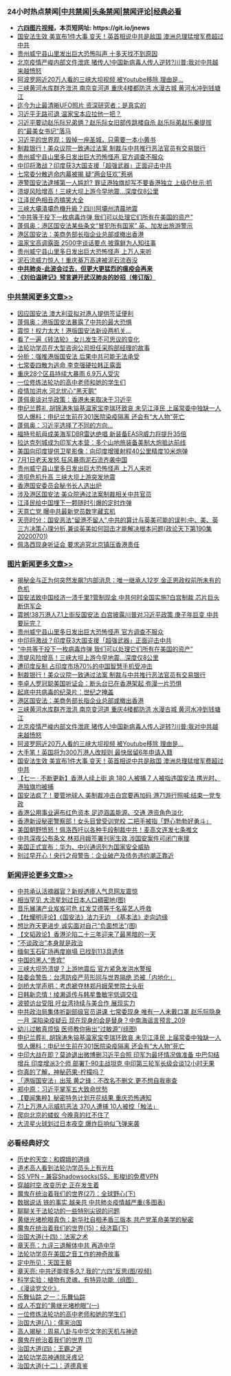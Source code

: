 <div id="tt">
<h3>24小时热点禁闻|<a href="#%E4%B8%AD%E5%85%B1%E7%A6%81%E9%97%BB%E6%9B%B4%E5%A4%9A%E6%96%87%E7%AB%A0">中共禁闻</a>|<a href="#%E5%9B%BE%E7%89%87%E6%96%B0%E9%97%BB%E6%9B%B4%E5%A4%9A%E6%96%87%E7%AB%A0">头条禁闻</a>|<a href="#%E6%96%B0%E9%97%BB%E8%AF%84%E8%AE%BA%E6%9B%B4%E5%A4%9A%E6%96%87%E7%AB%A0">禁闻评论|<a href="#%E5%BF%85%E7%9C%8B%E7%BB%8F%E5%85%B8%E5%A5%BD%E6%96%87">经典必看</a></h3>
<ul>
<li><b><a href="http://d1.bdrive.tk/64.mp4" target="_blank">六四图片视频</a>，本页短网址: https://git.io/jnews</b></li>
<li><a href="https://github.com/fqnews/bnews/blob/master/topimagenews/20200701/1354098.md">国安法生效 美宣布1件大事 变天！英首相说中共是敌国 澳洲总理猛增军费超过中共</a></li>
<li><a href="https://github.com/fqnews/bnews/blob/master/cbnews/20200702/1354249.md">贵州威宁县山里发出巨大恐怖叫声 十多天找不到原因</a></li>
<li><a href="https://github.com/fqnews/bnews/blob/master/topimagenews/20200701/1354168.md">北京疫情严峻内部文件泄底 猪传人!中国新病毒人传人逆转?川普:我对中共越来越愤怒</a></li>
<li><a href="https://github.com/fqnews/bnews/blob/master/topimagenews/20200701/1354151.md">阿波罗网近20万人看的三峡大坝视频 被Youtube移除 理由是...</a></li>
<li><a href="https://github.com/fqnews/bnews/blob/master/topimagenews/20200702/1354196.md">三峡黄河水库群齐泄洪 南京变河道 重庆4楼都防洪 水漫古城 黄河水冲到钱塘江</a></li>
<li><a href="https://github.com/fqnews/bnews/blob/master/cnnews/20200702/1354238.md">迄今为止最清晰UFO照片 资深研究者：是真实的</a></li>
<li><a href="https://github.com/fqnews/bnews/blob/master/cbnews/20200702/1354347.md">习近平无路可退 温家宝本应拉他一把？</a></li>
<li><a href="https://github.com/fqnews/bnews/blob/master/comments/20200702/1354304.md">习近平要动赵乐际兄弟俩？赵乐际女旧部传跳楼自杀 赵乐际弟赵乐秦提拔的“最美女书记”落马</a></li>
<li><a href="https://github.com/fqnews/bnews/blob/master/comments/20200702/1354266.md">习近平的世界观：毁掉一座圣城，只需要一本小黄书</a></li>
<li><a href="https://github.com/fqnews/bnews/blob/master/topimagenews/20200702/1354395.md">制裁银行！美众议院一致通过法案 制裁与中共推行恶法官员有交易银行</a></li>
<li><a href="https://github.com/fqnews/bnews/blob/master/topimagenews/20200702/1354505.md">贵州威宁县山里多日发出巨大恐怖怪声 官方调查不服众</a></li>
<li><a href="https://github.com/fqnews/bnews/blob/master/topimagenews/20200702/1354462.md">中印将激战？印度获3大国支援「超强武器」正面迎击中共</a></li>
<li><a href="https://github.com/fqnews/bnews/blob/master/cbnews/20200702/1354334.md">七常委分散逃命内幕被揭 疑“两会狂欢”惹祸</a></li>
<li><a href="https://github.com/fqnews/bnews/blob/master/cnnews/hknews/20200701/1354182.md">港警国安法逮捕第一人尴尬? 罪证港独旗却写不要香港独立 上级仍批示:抓</a></li>
<li><a href="https://github.com/fqnews/bnews/blob/master/topimagenews/20200702/1354439.md">溃堤风险增高！三峡大坝上游今早地震…深度仅8公里</a></li>
<li><a href="https://github.com/fqnews/bnews/blob/master/cnnews/20200702/1354285.md">江泽民色相丑态搞笑大全 </a></li>
<li><a href="https://github.com/fqnews/bnews/blob/master/cbnews/20200702/1354346.md">三峽大壩潰壩危機升級？四川阿壩州清晨地震</a></li>
<li><a href="https://github.com/fqnews/bnews/blob/master/topimagenews/20200702/1354440.md">“中共等于投下一枚病毒炸弹 我们可以处理它们所有在美国的资产”</a></li>
<li><a href="https://github.com/fqnews/bnews/blob/master/cnnews/hknews/20200702/1354268.md">蓬佩奥：港区国安法某些条文“冒犯所有国家” 英、加发出旅游警示</a></li>
<li><a href="https://github.com/fqnews/bnews/blob/master/topimagenews/20200702/1354227.md">港区国安法：美商务部长指企业总部或撤出香港</a></li>
<li><a href="https://github.com/fqnews/bnews/blob/master/comments/20200702/1354302.md">温家宝高调露面 2500字谈话要点 披露鲜为人知往事</a></li>
<li><a href="https://github.com/fqnews/bnews/blob/master/cbnews/20200702/1354482.md">贵州威宁县山里多日发出巨大恐怖怪声 上万人来听</a></li>
<li><a href="https://github.com/fqnews/bnews/blob/master/cbnews/20200702/1354250.md">泥石流威力惊人！重庆綦万高速被泥石流吞没</a></li>
<li><b><a href="https://github.com/fqnews/bnews/blob/master/comments/20200211/1275071.md" target="_blank">中共肺炎-此波会过去，但更大更猛烈的瘟疫会再来</a></b></li>
<li><b><a href="https://github.com/fqnews/bnews/blob/master/comments/20200207/1272816.md" target="_blank">《刘伯温碑记》预言避开武汉肺炎的妙招（修订版）</a></b></li>
</ul>
</div>

<div class="catlist">
<h3><a href="https://github.com/fqnews/bnews/blob/master/cbnews/" target="_blank">中共禁闻</a><span><a href="https://github.com/fqnews/bnews/blob/master/cbnews/" target="_blank" rel="nofollow">更多文章>></a></span></h3>
<ul>
<li><a href="https://github.com/fqnews/bnews/blob/master/cbnews/20200702/1354638.md" target="_blank">因应国安法 澳大利亚拟对港人提供签证便利</a></li>
<li><a href="https://github.com/fqnews/bnews/blob/master/cbnews/20200702/1354595.md" target="_blank">蓬佩奥：港版国安法暴露了中共的最大恐惧</a></li>
<li><a href="https://github.com/fqnews/bnews/blob/master/cbnews/20200702/1354587.md" target="_blank">震惊！权力太大！港版国安法新设两机关&#8230;</a></li>
<li><a href="https://github.com/fqnews/bnews/blob/master/cbnews/20200702/1354566.md" target="_blank">看了一遍《转法轮》 女儿发生不可思议的变化</a></li>
<li><a href="https://github.com/fqnews/bnews/blob/master/cbnews/20200702/1354573.md" target="_blank">法轮功学员在大型咨询公司担任采购部经理的故事</a></li>
<li><a href="https://github.com/fqnews/bnews/blob/master/cbnews/20200702/1354574.md" target="_blank">分析：强推港版国安法 后果中共可能无法承受</a></li>
<li><a href="https://github.com/fqnews/bnews/blob/master/cbnews/20200702/1354567.md" target="_blank">七常委四散为逃命 李克强硬拉韩正露面</a></li>
<li><a href="https://github.com/fqnews/bnews/blob/master/cbnews/20200702/1354563.md" target="_blank">重庆28个区县持续大暴雨 6.9万人受灾</a></li>
<li><a href="https://github.com/fqnews/bnews/blob/master/cbnews/20200702/1354550.md" target="_blank">一位修炼法轮功的高中老师和她的学生们</a></li>
<li><a href="https://github.com/fqnews/bnews/blob/master/cbnews/20200702/1354560.md" target="_blank">疫情加洪水 河北忧心“黑天鹅”</a></li>
<li><a href="https://github.com/fqnews/bnews/blob/master/cbnews/20200702/1354555.md" target="_blank">蓬佩奥谈对华政策：香港未来取决于习近平</a></li>
<li><a href="https://github.com/fqnews/bnews/blob/master/comments/20200702/1354547.md" target="_blank">申纪兰葬礼 胡锦涛朱镕基温家宝李瑞环致哀 未见江泽民 上届常委中独缺一人 惊人爆料：申纪兰生前在301医院染疫隔离 还会有“大人物”死亡</a></li>
<li><a href="https://github.com/fqnews/bnews/blob/master/cbnews/20200702/1354544.md" target="_blank">蓬佩奥：习近平选择了不同的方向&#8230;</a></li>
<li><a href="https://github.com/fqnews/bnews/blob/master/cbnews/20200702/1354542.md" target="_blank">福特号航母成美海军DBR雷达绝唱 新装备EASR威力将提升35倍</a></li>
<li><a href="https://github.com/fqnews/bnews/blob/master/cbnews/20200702/1354519.md" target="_blank">拉达克列城成为印军大本营：多个山地旅装备美制大炮抵达前线</a></li>
<li><a href="https://github.com/fqnews/bnews/blob/master/cbnews/20200702/1354518.md" target="_blank">美国向印度提供卫星影像：向印度增援射程40公里精度10米炮弹</a></li>
<li><a href="https://github.com/fqnews/bnews/blob/master/cbnews/20200702/1354506.md" target="_blank">7月1日老天发怒 狂风暴雨泥石流齐袭中国</a></li>
<li><a href="https://github.com/fqnews/bnews/blob/master/cbnews/20200702/1354482.md" target="_blank">贵州威宁县山里多日发出巨大恐怖怪声 上万人来听</a></li>
<li><a href="https://github.com/fqnews/bnews/blob/master/cbnews/20200702/1354481.md" target="_blank">溃坝危机升高 三峡大坝上游突发地震</a></li>
<li><a href="https://github.com/fqnews/bnews/blob/master/cbnews/20200702/1354479.md" target="_blank">香港国安委员会秘书长人选出炉</a></li>
<li><a href="https://github.com/fqnews/bnews/blob/master/cbnews/20200702/1354476.md" target="_blank">涉及港区国安法 美众院通过法案制裁相关中共官员</a></li>
<li><a href="https://github.com/fqnews/bnews/blob/master/cbnews/20200702/1354463.md" target="_blank">江泽民给中国埋下一颗随时引爆的定时炸弹</a></li>
<li><a href="https://github.com/fqnews/bnews/blob/master/cbnews/20200702/1354441.md" target="_blank">天意亡党 曝中共最新党员数字藏玄机</a></li>
<li><a href="https://github.com/fqnews/bnews/blob/master/cbnews/20200702/1354434.md" target="_blank">天亮时分：国安恶法“留港不留人”,中共的算计与英美可能的误判;中、美、英三方决策心理分析,兼谈英美如何回击才能解决根本问题(政论天下第190集 20200701)</a></li>
<li><a href="https://github.com/fqnews/bnews/blob/master/cbnews/20200702/1354401.md" target="_blank">佩洛西现身听证会 要求追究北京镇压香港责任</a></li>

</ul>
</div>
<div class="catlist">
<h3><a href="https://github.com/fqnews/bnews/blob/master/topimagenews/" target="_blank">图片新闻</a><span><a href="https://github.com/fqnews/bnews/blob/master/topimagenews/" target="_blank" rel="nofollow">更多文章>></a></span></h3>
<ul>
<li><a href="https://github.com/fqnews/bnews/blob/master/topimagenews/20200702/1354625.md" target="_blank">揭秘金与正为何突然发飙?内部消息：唯一继承人12岁 金正恩政权前所未有的危机</a></li>
<li><a href="https://github.com/fqnews/bnews/blob/master/topimagenews/20200702/1354616.md" target="_blank">国安法致中国经济一溃千里?管制现金 中共何时全国实施?白宫制裁 芯片巨头断供军企</a></li>
<li><a href="https://github.com/fqnews/bnews/blob/master/topimagenews/20200702/1354583.md" target="_blank">震撼!38万港人7.1上街反国安法 白宫披露川普对习近平政策 庚子年巨变 中共要玩完？</a></li>
<li><a href="https://github.com/fqnews/bnews/blob/master/topimagenews/20200702/1354505.md" target="_blank">贵州威宁县山里多日发出巨大恐怖怪声 官方调查不服众</a></li>
<li><a href="https://github.com/fqnews/bnews/blob/master/topimagenews/20200702/1354462.md" target="_blank">中印将激战？印度获3大国支援「超强武器」正面迎击中共</a></li>
<li><a href="https://github.com/fqnews/bnews/blob/master/topimagenews/20200702/1354440.md" target="_blank">“中共等于投下一枚病毒炸弹 我们可以处理它们所有在美国的资产”</a></li>
<li><a href="https://github.com/fqnews/bnews/blob/master/topimagenews/20200702/1354439.md" target="_blank">溃堤风险增高！三峡大坝上游今早地震…深度仅8公里</a></li>
<li><a href="https://github.com/fqnews/bnews/blob/master/topimagenews/20200702/1354438.md" target="_blank">遭印度反制 占印度市场70%的中国智慧手机受冲击</a></li>
<li><a href="https://github.com/fqnews/bnews/blob/master/topimagenews/20200702/1354395.md" target="_blank">制裁银行！美众议院一致通过法案 制裁与中共推行恶法官员有交易银行</a></li>
<li><a href="https://github.com/fqnews/bnews/blob/master/topimagenews/20200702/1354365.md" target="_blank">李卓人罗冠聪美国听证会：断头台已在香港架起 弥漫一片恐惧</a></li>
<li><a href="https://github.com/fqnews/bnews/blob/master/comments/20200702/1354076.md" target="_blank">起底中共病毒的纪录片：世纪之掩盖</a></li>
<li><a href="https://github.com/fqnews/bnews/blob/master/topimagenews/20200702/1354227.md" target="_blank">港区国安法：美商务部长指企业总部或撤出香港</a></li>
<li><a href="https://github.com/fqnews/bnews/blob/master/topimagenews/20200702/1354196.md" target="_blank">三峡黄河水库群齐泄洪 南京变河道 重庆4楼都防洪 水漫古城 黄河水冲到钱塘江</a></li>
<li><a href="https://github.com/fqnews/bnews/blob/master/topimagenews/20200701/1354168.md" target="_blank">北京疫情严峻内部文件泄底 猪传人!中国新病毒人传人逆转?川普:我对中共越来越愤怒</a></li>
<li><a href="https://github.com/fqnews/bnews/blob/master/topimagenews/20200701/1354151.md" target="_blank">阿波罗网近20万人看的三峡大坝视频 被Youtube移除 理由是&#8230;</a></li>
<li><a href="https://github.com/fqnews/bnews/blob/master/topimagenews/20200701/1354139.md" target="_blank">大手笔！英国将为300万港人改规则 最快居留6年申请入籍</a></li>
<li><a href="https://github.com/fqnews/bnews/blob/master/topimagenews/20200701/1354098.md" target="_blank">国安法生效 美宣布1件大事 变天！英首相说中共是敌国 澳洲总理猛增军费超过中共</a></li>
<li><a href="https://github.com/fqnews/bnews/blob/master/topimagenews/20200701/1354002.md" target="_blank">【七一 ‧ 不断更新】香港人续上街 逾 180 人被捕 7 人被指违国安法 携光时、港独旗均被捕</a></li>
<li><a href="https://github.com/fqnews/bnews/blob/master/topimagenews/20200701/1353937.md" target="_blank">国安法疯了！要管地球人 美制裁冲击白宫要再加码 港71游行照喊:结束一党专政</a></li>
<li><a href="https://github.com/fqnews/bnews/blob/master/topimagenews/20200701/1353859.md" target="_blank">香港公用事业遍布红色资本 足迹涵盖能源、交通 港资角色淡化</a></li>
<li><a href="https://github.com/fqnews/bnews/blob/master/topimagenews/20200701/1353847.md" target="_blank">香港新设秘密警察部！女头目曾受训党校 二把手被指「野心勃勃好勇斗」</a></li>
<li><a href="https://github.com/fqnews/bnews/blob/master/topimagenews/20200701/1353768.md" target="_blank">美国朝野愤怒！佩洛西吁以各种手段制裁中共！麦高文连发七条推文</a></li>
<li><a href="https://github.com/fqnews/bnews/blob/master/topimagenews/20200701/1353744.md" target="_blank">中共深夜公布条文 林郑月娥签署刊宪生效 涉国安案件可闭门审理</a></li>
<li><a href="https://github.com/fqnews/bnews/blob/master/topimagenews/20200701/1353682.md" target="_blank">美国正式宣布：华为、中兴通讯列为国家安全威胁</a></li>
<li><a href="https://github.com/fqnews/bnews/blob/master/topimagenews/20200701/1353638.md" target="_blank">别过早开心！央行之母警告：企业破产及债务违约潮正靠近</a></li>

</ul>
</div>
<div class="catlist">
<h3><a href="https://github.com/fqnews/bnews/blob/master/comments/" target="_blank">新闻评论</a><span><a href="https://github.com/fqnews/bnews/blob/master/comments/" target="_blank" rel="nofollow">更多文章>></a></span></h3>
<ul>
<li><a href="https://github.com/fqnews/bnews/blob/master/comments/20200702/1354630.md" target="_blank">中共承认活摘器官？新规透瘆人气息网友震惊</a></li>
<li><a href="https://github.com/fqnews/bnews/blob/master/comments/20200702/1354626.md" target="_blank">相当罕见 大流星划过日本人口稠密地(图)</a></li>
<li><a href="https://github.com/fqnews/bnews/blob/master/comments/20200702/1354624.md" target="_blank">音乐展演产业岌岌可危  红发艾德等千名英艺人呼救</a></li>
<li><a href="https://github.com/fqnews/bnews/blob/master/comments/20200702/1354617.md" target="_blank">【杜耀明评论】《国安法》法力无边　《基本法》走向边缘</a></li>
<li><a href="https://github.com/fqnews/bnews/blob/master/comments/20200702/1354607.md" target="_blank">想比昨天更进步 诚实面对自己“负面想法”(图)</a></li>
<li><a href="https://github.com/fqnews/bnews/blob/master/comments/20200702/1354604.md" target="_blank">【文韬政论】香港沦陷二十三年迎来了最黑暗的一天</a></li>
<li><a href="https://github.com/fqnews/bnews/blob/master/comments/20200702/1354596.md" target="_blank">“不谈政治”本身就是政治</a></li>
<li><a href="https://github.com/fqnews/bnews/blob/master/comments/20200702/1354592.md" target="_blank">缅甸玉石矿场再度崩塌 已找到113具遗体</a></li>
<li><a href="https://github.com/fqnews/bnews/blob/master/comments/20200702/1354588.md" target="_blank">中国的黑人“贵宾”</a></li>
<li><a href="https://github.com/fqnews/bnews/blob/master/comments/20200702/1354572.md" target="_blank">三峡大坝恐溃堤？上游地震后 官方紧急发洪水警报</a></li>
<li><a href="https://github.com/fqnews/bnews/blob/master/comments/20200702/1354571.md" target="_blank">陆委会警告：台湾防疫严苛形同与世界隔绝 恐被「内地化」</a></li>
<li><a href="https://github.com/fqnews/bnews/blob/master/comments/20200702/1354565.md" target="_blank">剑桥大学声明：考虑褫夺林郑月娥荣誉院士头衔</a></li>
<li><a href="https://github.com/fqnews/bnews/blob/master/comments/20200702/1354564.md" target="_blank">日韩新恋情！绫濑遥传与韩星鲁敏宇低调交往</a></li>
<li><a href="https://github.com/fqnews/bnews/blob/master/comments/20200702/1354561.md" target="_blank">波顿访台受阻 吁台湾持续与美合作 展现实力</a></li>
<li><a href="https://github.com/fqnews/bnews/blob/master/comments/20200702/1354554.md" target="_blank">中共政治局集体听副部级官员讲课 七常委现身 唯有一人未戴口罩 赵乐际隐身一月 深陷染疫疑云 现在现身的会是替身？中南海谣言预言_209</a></li>
<li><a href="https://github.com/fqnews/bnews/blob/master/comments/20200702/1354553.md" target="_blank">幼儿过敏真烦恼 医师教你揪出“过敏源”(组图)</a></li>
<li><a href="https://github.com/fqnews/bnews/blob/master/comments/20200702/1354547.md" target="_blank">申纪兰葬礼 胡锦涛朱镕基温家宝李瑞环致哀 未见江泽民 上届常委中独缺一人 惊人爆料：申纪兰生前在301医院染疫隔离 还会有“大人物”死亡</a></li>
<li><a href="https://github.com/fqnews/bnews/blob/master/comments/20200702/1354541.md" target="_blank">中印大战在即？莫迪退出微博删习近平合照 印军为最坏情况做准备 中巴勾结增兵 印度增派3个师 部署T-90主战坦克 中印第三轮军长级会谈12小时无果</a></li>
<li><a href="https://github.com/fqnews/bnews/blob/master/comments/20200702/1354540.md" target="_blank">你真的了解，神秘药果-柠檬吗？</a></li>
<li><a href="https://github.com/fqnews/bnews/blob/master/comments/20200702/1354507.md" target="_blank">「港版国安法」出笼 黄之锋：不改名不删文 更不想自我审查</a></li>
<li><a href="https://github.com/fqnews/bnews/blob/master/comments/20200702/1354485.md" target="_blank">郑中原：习近平掌军五大致命忧愁</a></li>
<li><a href="https://github.com/fqnews/bnews/blob/master/comments/20200702/1354480.md" target="_blank">【要闻集粹】秘密特务计划开花结果 重庆恐怖通知</a></li>
<li><a href="https://github.com/fqnews/bnews/blob/master/comments/20200702/1354478.md" target="_blank">7.1上万港人示威抗恶法 370人遭捕 10人被控「触法」</a></li>
<li><a href="https://github.com/fqnews/bnews/blob/master/comments/20200702/1354477.md" target="_blank">爬向北京的蝼蚁 今晚真的扛不住了</a></li>
<li><a href="https://github.com/fqnews/bnews/blob/master/comments/20200702/1354468.md" target="_blank">大流星火球划过日本夜空 爆炸巨响似飞弹来袭</a></li>

</ul>
</div>

<div class="catlist">
<h3>必看经典好文</h3>
<ul>
<li><a href="https://github.com/fqnews/bnews/blob/master/cbnews/20190219/1083302.md" target="_blank">历史的天空：和嫦娥的道缘</a></li>
<li><a href="https://github.com/fqnews/bnews/blob/master/comments/20200227/1284657.md" target="_blank">道术高人看到法轮功学员头上有光柱</a></li>
<li><a href="https://github.com/fqnews/bnews/blob/master/comments/20191231/1250654.md" target="_blank">SS VPN &#8211; 兼容Shadowsocks(SS、影梭)的免费VPN</a></li>
<li><a href="https://github.com/fqnews/bnews/blob/master/comments/20200626/1259925.md" target="_blank">穿越时空 改变历史 正在发生着</a></li>
<li><a href="https://github.com/fqnews/bnews/blob/master/comments/20181224/1052333.md" target="_blank">魔鬼在统治着我们的世界(27)：全球野心(下)</a></li>
<li><a href="https://github.com/fqnews/bnews/blob/master/comments/20200620/1347687.md" target="_blank">数据说话 铁的事实 越亲共 中共肺炎疫情越严重(多图表)</a></li>
<li><a href="https://github.com/fqnews/bnews/blob/master/comments/20190417/1114875.md" target="_blank">聊聊关于法轮功的一些特别尖锐的问题</a></li>
<li><a href="https://github.com/fqnews/bnews/blob/master/lifebaike/20180921/1001174.md" target="_blank">黄继光堵枪眼真伪：新华社自相矛盾三版本 共产党革命美学的秘密</a></li>
<li><a href="https://github.com/fqnews/bnews/blob/master/topimagenews/20180610/955499.md" target="_blank">魔鬼在统治着我们的世界(15)：经济篇(下)</a></li>
<li><a href="https://github.com/fqnews/bnews/blob/master/cbnews/20180320/916962.md" target="_blank">治国大道(十四)：法家之术</a></li>
<li><a href="https://github.com/fqnews/bnews/blob/master/comments/20131119/1029445.md" target="_blank">章天亮：九评三退解体中共 再造中华</a></li>
<li><a href="https://github.com/fqnews/bnews/blob/master/comments/20200511/1326751.md" target="_blank">法轮功学员在美国之音工作的神奇故事</a></li>
<li><a href="https://github.com/fqnews/bnews/blob/master/tculture/xiulian/20151111/470021.md" target="_blank">定中所见：天国王朝</a></li>
<li><a href="https://github.com/fqnews/bnews/blob/master/comments/20200607/1341003.md" target="_blank">章天亮: 中共还能撑多久? 我的“六四”反思(图/视频)</a></li>
<li><a href="https://github.com/fqnews/bnews/blob/master/comments/20200605/783205.md" target="_blank">科学实验：植物有灵魂，有特异功能（组图）</a></li>
<li><a href="https://github.com/fqnews/bnews/blob/master/comments/20200521/783167.md" target="_blank">《漫谈党文化》</a></li>
<li><a href="https://github.com/fqnews/bnews/blob/master/tculture/20170710/789533.md" target="_blank">乐舞仙踪 之一：乐舞仙踪</a></li>
<li><a href="https://github.com/fqnews/bnews/blob/master/lifebaike/20200527/1334909.md" target="_blank">成人不宜的“黄继光堵枪眼”(一)</a></li>
<li><a href="https://github.com/fqnews/bnews/blob/master/cbnews/20200702/1354550.md" target="_blank">一位修炼法轮功的高中老师和她的学生们</a></li>
<li><a href="https://github.com/fqnews/bnews/blob/master/cbnews/20190424/914482.md" target="_blank">治国大道(八)：儒家治国</a></li>
<li><a href="https://github.com/fqnews/bnews/blob/master/aomi/history/20170924/831575.md" target="_blank">高人揭秘：周易八卦与中华文字的天机与神迹</a></li>
<li><a href="https://github.com/fqnews/bnews/blob/master/topimagenews/20180519/944624.md" target="_blank">魔鬼在统治着我们的世界 (1)</a></li>
<li><a href="https://github.com/fqnews/bnews/blob/master/cbnews/20180310/912637.md" target="_blank">治国大道(四)：王霸之道</a></li>
<li><a href="https://github.com/fqnews/bnews/blob/master/health/20170626/780263.md" target="_blank">法轮功学员神通除牙疼记</a></li>
<li><a href="https://github.com/fqnews/bnews/blob/master/cbnews/20180318/916241.md" target="_blank">治国大道(十二)：道德真鉴</a></li>

</ul>
</div>